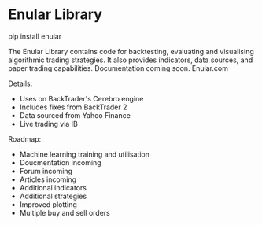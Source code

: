 # Enular Library
 
pip install enular

The Enular Library contains code for backtesting, evaluating and visualising algorithmic trading strategies. It also provides indicators, data sources, and paper trading capabilities. Documentation coming soon. Enular.com

Details:
- Uses on BackTrader's Cerebro engine
- Includes fixes from BackTrader 2
- Data sourced from Yahoo Finance
- Live trading via IB

Roadmap:
- Machine learning training and utilisation
- Doucmentation incoming
- Forum incoming
- Articles incoming
- Additional indicators
- Additional strategies
- Improved plotting
- Multiple buy and sell orders